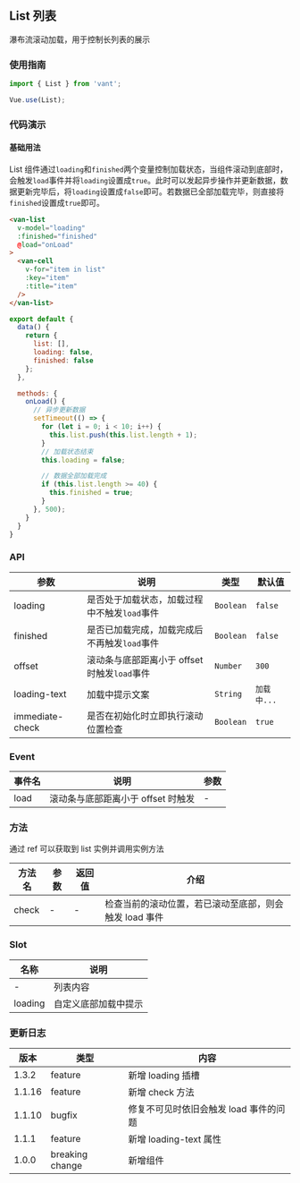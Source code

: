 ## List 列表
瀑布流滚动加载，用于控制长列表的展示

### 使用指南
``` javascript
import { List } from 'vant';

Vue.use(List);
```

### 代码演示

#### 基础用法

List 组件通过`loading`和`finished`两个变量控制加载状态，当组件滚动到底部时，会触发`load`事件并将`loading`设置成`true`。此时可以发起异步操作并更新数据，数据更新完毕后，将`loading`设置成`false`即可。若数据已全部加载完毕，则直接将`finished`设置成`true`即可。

```html
<van-list
  v-model="loading"
  :finished="finished"
  @load="onLoad"
>
  <van-cell
    v-for="item in list"
    :key="item"
    :title="item"
  />
</van-list>
```

```js
export default {
  data() {
    return {
      list: [],
      loading: false,
      finished: false
    };
  },

  methods: {
    onLoad() {
      // 异步更新数据
      setTimeout(() => {
        for (let i = 0; i < 10; i++) {
          this.list.push(this.list.length + 1);
        }
        // 加载状态结束
        this.loading = false;

        // 数据全部加载完成
        if (this.list.length >= 40) {
          this.finished = true;
        }
      }, 500);
    }
  }
}
```

### API

| 参数 | 说明 | 类型 | 默认值 |
|-----------|-----------|-----------|-------------|
| loading | 是否处于加载状态，加载过程中不触发`load`事件 | `Boolean` | `false` |
| finished | 是否已加载完成，加载完成后不再触发`load`事件 | `Boolean` | `false` |
| offset | 滚动条与底部距离小于 offset 时触发`load`事件 | `Number` | `300` |
| loading-text | 加载中提示文案 | `String` | `加载中...` |
| immediate-check | 是否在初始化时立即执行滚动位置检查 | `Boolean` | `true` |

### Event

| 事件名 | 说明 | 参数 |
|-----------|-----------|-----------|
| load | 滚动条与底部距离小于 offset 时触发 | - |

### 方法

通过 ref 可以获取到 list 实例并调用实例方法

| 方法名 | 参数 | 返回值 | 介绍 |
|-----------|-----------|-----------|-------------|
| check | - | - | 检查当前的滚动位置，若已滚动至底部，则会触发 load 事件 |

### Slot

| 名称 | 说明 |
|-----------|-----------|
| - | 列表内容 |
| loading | 自定义底部加载中提示 |

### 更新日志

| 版本 | 类型 | 内容 |
|-----------|-----------|-----------|
| 1.3.2 | feature | 新增 loading 插槽
| 1.1.16 | feature | 新增 check 方法
| 1.1.10 | bugfix | 修复不可见时依旧会触发 load 事件的问题
| 1.1.1 | feature | 新增 loading-text 属性
| 1.0.0 | breaking change | 新增组件
